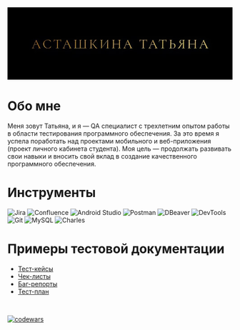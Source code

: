 <img src="https://raw.githubusercontent.com/Tatyana636/resume/refs/heads/main/assets/snapedit_1746543781343.jpeg" alt="Имя"/>

# Обо мне

Меня зовут Татьяна, и я — QA специалист с трехлетним опытом работы в области тестирования программного обеспечения. 
За это время я успела поработать над проектами мобильного и веб-приложения (проект личного кабинета студента).
Моя цель — продолжать развивать свои навыки и вносить свой вклад в создание качественного программного обеспечения.

# Инструменты
![Jira](https://img.shields.io/badge/-Jira-090909?style=for-the-badge&logo=jira&logoColor=47C5FB)
![Confluence](https://img.shields.io/badge/-Confluence-090909?style=for-the-badge&logo=confluence&logoColor=097CDB)
![Android Studio](https://img.shields.io/badge/-AndroidStudio-090909?style=for-the-badge&logo=androidstudio)
![Postman](https://img.shields.io/badge/-Postman-090909?style=for-the-badge&logo=postman&logoColor=F88C00)
![DBeaver](https://img.shields.io/badge/-DBeaver-090909?style=for-the-badge&logo=dbeaver)
![DevTools](https://img.shields.io/badge/-DevTools-090909?style=for-the-badge&logo=.devtools&logoColor=E5D3FF)
![Git](https://img.shields.io/badge/-Git-090909?style=for-the-badge&logo=git)
![MySQL](https://img.shields.io/badge/-MySQL-090909?style=for-the-badge&logo=mysql)
![Charles](https://img.shields.io/badge/-Charles-090909?style=for-the-badge&logo=charles)

# Примеры тестовой документации

- [Тест-кейсы](../../blob/main/test_artifacts/test_cases.md)
- [Чек-листы](../../blob/main/test_artifacts/checklist.md)
- [Баг-репорты](../../blob/main/test_artifacts/bug_report.md)
- [Тест-план](../../blob/main/test_artifacts/test_plan.md)

<br>

[![codewars](https://www.codewars.com/users/TatyanaAstashkina/badges/large)](https://www.codewars.com/users/TatyanaAstashkina)  
